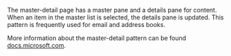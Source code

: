 ﻿The master-detail page has a master pane and a details pane for content. When an item in the master list is selected, the details pane is updated. This pattern is frequently used for email and address books.

More information about the master-detail pattern can be found [docs.microsoft.com](https://docs.microsoft.com/windows/uwp/controls-and-patterns/master-details).
